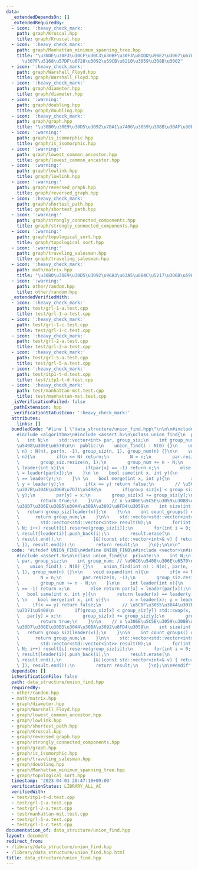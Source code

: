 ```yaml
---
data:
  _extendedDependsOn: []
  _extendedRequiredBy:
  - icon: ':heavy_check_mark:'
    path: graph/Kruscal.hpp
    title: graph/Kruscal.hpp
  - icon: ':heavy_check_mark:'
    path: graph/Manhattan_minimum_spanning_tree.hpp
    title: "\u30DE\u30F3\u30CF\u30C3\u30BF\u30F3\u8DDD\u96E2\u3067\u6700\u5C0F\u91CD\
      \u307F\u5168\u57DF\u6728\u3092\u69CB\u6210\u3059\u308B\u3002"
  - icon: ':heavy_check_mark:'
    path: graph/Warshall_Floyd.hpp
    title: graph/Warshall_Floyd.hpp
  - icon: ':heavy_check_mark:'
    path: graph/diameter.hpp
    title: graph/diameter.hpp
  - icon: ':warning:'
    path: graph/doubling.hpp
    title: graph/doubling.hpp
  - icon: ':heavy_check_mark:'
    path: graph/graph.hpp
    title: "\u30B0\u30E9\u30D5\u3092\u7BA1\u7406\u3059\u308B\u30AF\u30E9\u30B9\u3002"
  - icon: ':warning:'
    path: graph/is_isomorphic.hpp
    title: graph/is_isomorphic.hpp
  - icon: ':warning:'
    path: graph/lowest_common_ancestor.hpp
    title: graph/lowest_common_ancestor.hpp
  - icon: ':warning:'
    path: graph/lowlink.hpp
    title: graph/lowlink.hpp
  - icon: ':warning:'
    path: graph/reversed_graph.hpp
    title: graph/reversed_graph.hpp
  - icon: ':heavy_check_mark:'
    path: graph/shortest_path.hpp
    title: graph/shortest_path.hpp
  - icon: ':warning:'
    path: graph/strongly_connected_components.hpp
    title: graph/strongly_connected_components.hpp
  - icon: ':warning:'
    path: graph/topological_sort.hpp
    title: graph/topological_sort.hpp
  - icon: ':warning:'
    path: graph/traveling_salesman.hpp
    title: graph/traveling_salesman.hpp
  - icon: ':heavy_check_mark:'
    path: math/matrix.hpp
    title: "\u30B0\u30E9\u30D5\u3092\u96A3\u63A5\u884C\u5217\u306B\u5909\u63DB"
  - icon: ':warning:'
    path: other/random.hpp
    title: other/random.hpp
  _extendedVerifiedWith:
  - icon: ':heavy_check_mark:'
    path: test/grl-1-a.test.cpp
    title: test/grl-1-a.test.cpp
  - icon: ':heavy_check_mark:'
    path: test/grl-1-c.test.cpp
    title: test/grl-1-c.test.cpp
  - icon: ':heavy_check_mark:'
    path: test/grl-2-a.test.cpp
    title: test/grl-2-a.test.cpp
  - icon: ':heavy_check_mark:'
    path: test/grl-5-a.test.cpp
    title: test/grl-5-a.test.cpp
  - icon: ':heavy_check_mark:'
    path: test/itp1-t-d.test.cpp
    title: test/itp1-t-d.test.cpp
  - icon: ':heavy_check_mark:'
    path: test/manhattan-mst.test.cpp
    title: test/manhattan-mst.test.cpp
  _isVerificationFailed: false
  _pathExtension: hpp
  _verificationStatusIcon: ':heavy_check_mark:'
  attributes:
    links: []
  bundledCode: "#line 1 \"data_structure/union_find.hpp\"\n\n\n#include <vector>\n\
    #include <algorithm>\n#include <assert.h>\n\nclass union_find{\n  private:\n \
    \   int N;\n    std::vector<int> par, group_siz;\n    int group_num; // \u96C6\
    \u5408\u306E\u6570\n\n  public:\n    union_find() : N(0) {}\n    union_find(int\
    \ n) : N(n), par(n, -1), group_siz(n, 1), group_num(n) {}\n\n    void expand(int\
    \ n){\n        if(n <= N) return;\n        N = n;\n        par.resize(n, -1);\n\
    \        group_siz.resize(n, 1);\n        group_num += n - N;\n    }\n\n    int\
    \ leader(int x){\n        if(par[x] == -1) return x;\n        else return par[x]\
    \ = leader(par[x]);\n    }\n \n    bool same(int x, int y){\n        return leader(x)\
    \ == leader(y);\n    }\n \n    bool merge(int x, int y){\n        x = leader(x);\
    \ y = leader(y);\n        if(x == y) return false;\n        // \u5C0F\u3055\u3044\
    \u307B\u3046\u306B\u7D71\u5408\n        if(group_siz[x] < group_siz[y]) std::swap(x,\
    \ y);\n        par[y] = x;\n        group_siz[x] += group_siz[y];\n        group_num--;\n\
    \        return true;\n    }\n\n    // x \u306E\u5C5E\u3059\u308B\u30B0\u30EB\u30FC\
    \u30D7\u306E\u30B5\u30A4\u30BA\u3092\u8FD4\u3059\n    int size(int x){\n     \
    \   return group_siz[leader(x)];\n    }\n\n    int count_groups() const {\n  \
    \      return group_num;\n    }\n\n    std::vector<std::vector<int>> groups(){\n\
    \        std::vector<std::vector<int>> result(N);\n        for(int i = 0; i <\
    \ N; i++) result[i].reserve(group_siz[i]);\n        for(int i = 0; i < N; i++)\
    \ result[leader(i)].push_back(i);\n        result.erase(\n            std::remove_if(result.begin(),\
    \ result.end(),\n            [&](const std::vector<int>& v) { return v.empty();\
    \ }), result.end());\n        return result;\n    }\n};\n\n\n"
  code: "#ifndef UNION_FIND\n#define UNION_FIND\n#include <vector>\n#include <algorithm>\n\
    #include <assert.h>\n\nclass union_find{\n  private:\n    int N;\n    std::vector<int>\
    \ par, group_siz;\n    int group_num; // \u96C6\u5408\u306E\u6570\n\n  public:\n\
    \    union_find() : N(0) {}\n    union_find(int n) : N(n), par(n, -1), group_siz(n,\
    \ 1), group_num(n) {}\n\n    void expand(int n){\n        if(n <= N) return;\n\
    \        N = n;\n        par.resize(n, -1);\n        group_siz.resize(n, 1);\n\
    \        group_num += n - N;\n    }\n\n    int leader(int x){\n        if(par[x]\
    \ == -1) return x;\n        else return par[x] = leader(par[x]);\n    }\n \n \
    \   bool same(int x, int y){\n        return leader(x) == leader(y);\n    }\n\
    \ \n    bool merge(int x, int y){\n        x = leader(x); y = leader(y);\n   \
    \     if(x == y) return false;\n        // \u5C0F\u3055\u3044\u307B\u3046\u306B\
    \u7D71\u5408\n        if(group_siz[x] < group_siz[y]) std::swap(x, y);\n     \
    \   par[y] = x;\n        group_siz[x] += group_siz[y];\n        group_num--;\n\
    \        return true;\n    }\n\n    // x \u306E\u5C5E\u3059\u308B\u30B0\u30EB\u30FC\
    \u30D7\u306E\u30B5\u30A4\u30BA\u3092\u8FD4\u3059\n    int size(int x){\n     \
    \   return group_siz[leader(x)];\n    }\n\n    int count_groups() const {\n  \
    \      return group_num;\n    }\n\n    std::vector<std::vector<int>> groups(){\n\
    \        std::vector<std::vector<int>> result(N);\n        for(int i = 0; i <\
    \ N; i++) result[i].reserve(group_siz[i]);\n        for(int i = 0; i < N; i++)\
    \ result[leader(i)].push_back(i);\n        result.erase(\n            std::remove_if(result.begin(),\
    \ result.end(),\n            [&](const std::vector<int>& v) { return v.empty();\
    \ }), result.end());\n        return result;\n    }\n};\n\n#endif"
  dependsOn: []
  isVerificationFile: false
  path: data_structure/union_find.hpp
  requiredBy:
  - other/random.hpp
  - math/matrix.hpp
  - graph/diameter.hpp
  - graph/Warshall_Floyd.hpp
  - graph/lowest_common_ancestor.hpp
  - graph/lowlink.hpp
  - graph/shortest_path.hpp
  - graph/Kruscal.hpp
  - graph/reversed_graph.hpp
  - graph/strongly_connected_components.hpp
  - graph/graph.hpp
  - graph/is_isomorphic.hpp
  - graph/traveling_salesman.hpp
  - graph/doubling.hpp
  - graph/Manhattan_minimum_spanning_tree.hpp
  - graph/topological_sort.hpp
  timestamp: '2023-04-01 20:47:10+09:00'
  verificationStatus: LIBRARY_ALL_AC
  verifiedWith:
  - test/itp1-t-d.test.cpp
  - test/grl-1-a.test.cpp
  - test/grl-2-a.test.cpp
  - test/manhattan-mst.test.cpp
  - test/grl-5-a.test.cpp
  - test/grl-1-c.test.cpp
documentation_of: data_structure/union_find.hpp
layout: document
redirect_from:
- /library/data_structure/union_find.hpp
- /library/data_structure/union_find.hpp.html
title: data_structure/union_find.hpp
---
```

